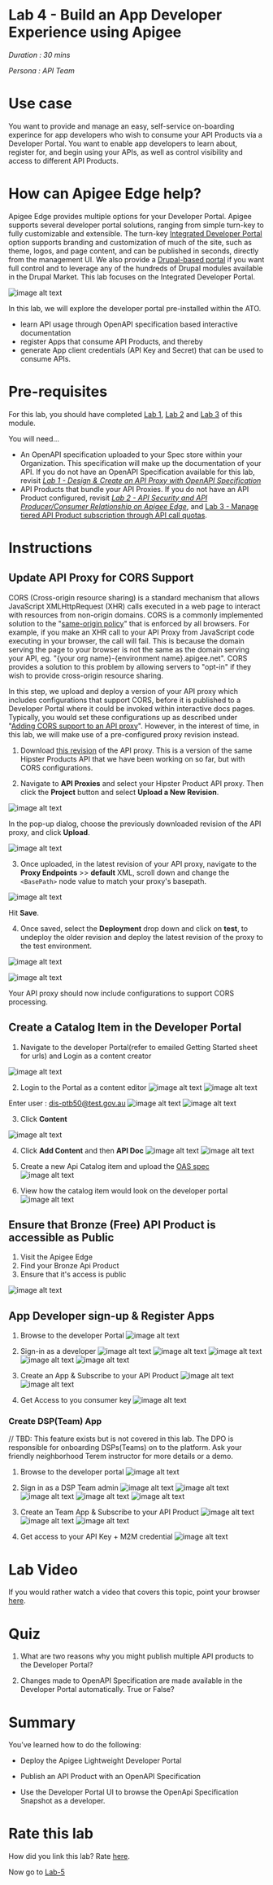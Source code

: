 # Lab 4 - Build an App Developer Experience using Apigee

*Duration : 30 mins*

*Persona : API Team*

# Use case

You want to provide and manage an easy, self-service on-boarding experince for app developers who wish to consume your API Products via a Developer Portal.  You want to enable app developers to learn about, register for, and begin using your APIs, as well as control visibility and access to different API Products.

# How can Apigee Edge help?

Apigee Edge provides multiple options for your Developer Portal. Apigee supports several developer portal solutions, ranging from simple turn-key to fully customizable and extensible. The turn-key [Integrated Developer Portal](https://docs.apigee.com/api-platform/publish/portal/build-integrated-portal) option supports branding and customization of much of the site, such as theme, logos, and page content, and can be published in seconds, directly from the management UI.  We also provide a [Drupal-based portal](https://docs.apigee.com/api-platform/publish/drupal/open-source-drupal-8) if you want full control and to leverage any of the hundreds of Drupal modules available in the Drupal Market.  This lab focuses on the Integrated Developer Portal.

![image alt text](./media/devportals.png)

In this lab, we will explore the developer portal pre-installed within the ATO.
* learn API usage through OpenAPI specification based interactive documentation
* register Apps that consume API Products, and thereby
* generate App client credentials (API Key and Secret) that can be used to consume APIs.

# Pre-requisites

For this lab, you should have completed [Lab 1](../Lab%201), [Lab 2](../Lab%202) and [Lab 3](../Lab%203) of this module.

You will need…

* An OpenAPI specification uploaded to your Spec store within your Organization. This specification will make up the documentation of your API.  If you do not have an OpenAPI Specification available for this lab, revisit [*Lab 1 - Design & Create an API Proxy with OpenAPI Specification*](../Lab%201)
* API Products that bundle your API Proxies. If you do not have an API Product configured, revisit [*Lab 2 - API Security and API Producer/Consumer Relationship on Apigee Edge*](../Lab%202), and [Lab 3 - Manage tiered API Product subscription through API call quotas](../Lab%203).

# Instructions

## Update API Proxy for CORS Support

CORS (Cross-origin resource sharing) is a standard mechanism that allows JavaScript XMLHttpRequest (XHR) calls executed in a web page to interact with resources from non-origin domains. CORS is a commonly implemented solution to the "[same-origin policy](https://en.wikipedia.org/wiki/Same-origin_policy)" that is enforced by all browsers. For example, if you make an XHR call to your API Proxy from JavaScript code executing in your browser, the call will fail. This is because the domain serving the page to your browser is not the same as the domain serving your API, eg. "{your org name}-{environment name}.apigee.net". CORS provides a solution to this problem by allowing servers to "opt-in" if they wish to provide cross-origin resource sharing.

In this step, we upload and deploy a version of your API proxy which includes configurations that support CORS, before it is published to a Developer Portal where it could be invoked within interactive docs pages. Typically, you would set these configurations up as described under "[Adding CORS support to an API proxy](https://docs.apigee.com/api-platform/develop/adding-cors-support-api-proxy)". However, in the interest of time, in this lab, we will make use of a pre-configured proxy revision instead.

1. Download [this revision](https://github.com/ajaymahale/apijam/raw/master/Module-1/Resources/Hipster-Products-API_With_CORS_Config_new3.zip) of the API proxy. This is a version of the same Hipster Products API that we have been working on so far, but with CORS configurations.

2. Navigate to **API Proxies** and select your Hipster Product API proxy. Then click the **Project** button and select **Upload a New Revision**.

![image alt text](./media/Click-upload-new-rev.png)

In the pop-up dialog, choose the previously downloaded revision of the API proxy, and click **Upload**.

![image alt text](./media/Choose-downloaded-proxy-zip.png)

3. Once uploaded, in the latest revision of your API proxy, navigate to the **Proxy Endpoints** >> **default** XML, scroll down and change the `<BasePath>` node value to match your proxy's basepath.

![image alt text](./media/Change-basepath-after-CORS-import.png)

Hit **Save**.

4. Once saved, select the **Deployment** drop down and click on **test**, to undeploy the older revision and deploy the latest revision of the proxy to the test environment.

![image alt text](./media/Deploy-proxy.png)

![image alt text](./media/Deploy-proxy-confirm.png)

Your API proxy should now include configurations to support CORS processing.


## Create a Catalog Item in the Developer Portal

1. Navigate to the developer Portal(refer to emailed Getting Started sheet for urls) and Login as a content creator

![image alt text](./media/image_101.png)

2. Login to the Portal as a content editor
![image alt text](./media/image_102.png)
![image alt text](./media/image_103.png)

Enter user : dis-ptb50@test.gov.au
![image alt text](./media/image_104.png)
![image alt text](./media/image_105.png)


3. Click **Content**

![image alt text](./media/image_106.png)

4. Click **Add Content** and then **API Doc**
![image alt text](./media/image_107.png)
![image alt text](./media/image_108.png)

5. Create a new Api Catalog item and upload the [OAS spec](https://raw.githubusercontent.com/ajaymahale/apijam/master/Module-1/Resources/products-catalog-spec.yaml)
![image alt text](./media/image_109.png)

1. View how the catalog item would look on the developer portal
![image alt text](./media/image_110.png)



## Ensure that Bronze (Free) API Product is accessible as Public

1. Visit the Apigee Edge
2. Find your Bronze Api Product 
3. Ensure that it's access is public

![image alt text](./media/image_111.png)

## App Developer sign-up & Register Apps

1. Browse to the developer Portal
![image alt text](./media/image_201.PNG)

2. Sign-in as a developer 
![image alt text](./media/image_202.PNG)
![image alt text](./media/image_202_a.PNG)
![image alt text](./media/image_202b.PNG)
![image alt text](./media/image_202c.PNG)
![image alt text](./media/image_202d.PNG)
3. Create an App & Subscribe to your API Product
![image alt text](./media/image_204.PNG)
![image alt text](./media/image_204a.PNG)

4. Get Access to you consumer key
![image alt text](./media/image_205.PNG)




### Create DSP(Team) App

// TBD: This feature exists but is not covered in this lab. The DPO is responsible for onboarding DSPs(Teams) on to the platform. Ask your friendly neighborhood Terem instructor for more details or a demo.
1. Browse to the developer portal
![image alt text](./media/image_301.PNG)


2. Sign in as a DSP Team admin
![image alt text](./media/image_302.PNG)
![image alt text](./media/image_302_a.PNG)
![image alt text](./media/image_302b.PNG)
![image alt text](./media/image_302c.PNG)
![image alt text](./media/image_302d.PNG)


3. Create an Team App & Subscribe to your API Product
![image alt text](./media/image_303.PNG)
![image alt text](./media/image_304.PNG)
![image alt text](./media/image_305.PNG)


1. Get access to your API Key + M2M credential
![image alt text](./media/image_306.PNG)

# Lab Video

If you would rather watch a video that covers this topic, point your browser [here](https://youtu.be/_gDpzDJPNQg).


# Quiz

1. What are two reasons why you might publish multiple API products to the Developer Portal?

2. Changes made to OpenAPI Specification are made available in the Developer Portal automatically.  True or False?

# Summary

You’ve learned how to do the following:

* Deploy the Apigee Lightweight Developer Portal

* Publish an API Product with an OpenAPI Specification

* Use the Developer Portal UI to browse the OpenApi Specification Snapshot as a developer.

# Rate this lab

How did you link this lab? Rate [here](https://goo.gl/forms/j33WG2U0NFf02QHi1).

Now go to [Lab-5](../Lab%205)
